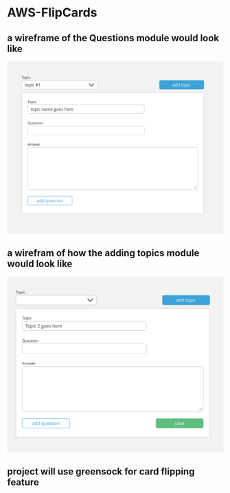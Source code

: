# AWS-FlipCards

## a wireframe of the Questions module would look like
![alt text](wireframes/addingQuestions.png)
## a wirefram of how the adding topics module would look like
![alt text](wireframes/addingTopics.png)
## project will use greensock for card flipping feature
